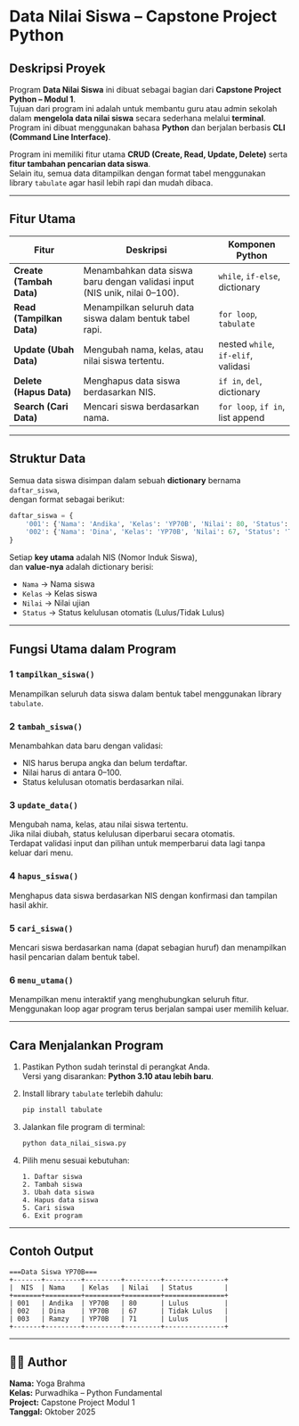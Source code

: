 # Data Nilai Siswa – Capstone Project Python

## Deskripsi Proyek
Program **Data Nilai Siswa** ini dibuat sebagai bagian dari **Capstone Project Python – Modul 1**.  
Tujuan dari program ini adalah untuk membantu guru atau admin sekolah dalam **mengelola data nilai siswa** secara sederhana melalui **terminal**.  
Program ini dibuat menggunakan bahasa **Python** dan berjalan berbasis **CLI (Command Line Interface)**.

Program ini memiliki fitur utama **CRUD (Create, Read, Update, Delete)** serta **fitur tambahan pencarian data siswa**.  
Selain itu, semua data ditampilkan dengan format tabel menggunakan library `tabulate` agar hasil lebih rapi dan mudah dibaca.

---

## Fitur Utama
| Fitur | Deskripsi | Komponen Python |
|-------|------------|----------------|
| **Create (Tambah Data)** | Menambahkan data siswa baru dengan validasi input (NIS unik, nilai 0–100). | `while`, `if-else`, dictionary |
| **Read (Tampilkan Data)** | Menampilkan seluruh data siswa dalam bentuk tabel rapi. | `for loop`, `tabulate` |
| **Update (Ubah Data)** | Mengubah nama, kelas, atau nilai siswa tertentu. | nested `while`, `if-elif`, validasi |
| **Delete (Hapus Data)** | Menghapus data siswa berdasarkan NIS. | `if in`, `del`, dictionary |
| **Search (Cari Data)** | Mencari siswa berdasarkan nama. | `for loop`, `if in`, list append |

---

## Struktur Data
Semua data siswa disimpan dalam sebuah **dictionary** bernama `daftar_siswa`,  
dengan format sebagai berikut:
```python
daftar_siswa = {
    '001': {'Nama': 'Andika', 'Kelas': 'YP70B', 'Nilai': 80, 'Status': 'Lulus'},
    '002': {'Nama': 'Dina', 'Kelas': 'YP70B', 'Nilai': 67, 'Status': 'Tidak Lulus'}
}
```

Setiap **key utama** adalah NIS (Nomor Induk Siswa),  
dan **value-nya** adalah dictionary berisi:
- `Nama` → Nama siswa  
- `Kelas` → Kelas siswa  
- `Nilai` → Nilai ujian  
- `Status` → Status kelulusan otomatis (Lulus/Tidak Lulus)

---

## Fungsi Utama dalam Program

### 1️ `tampilkan_siswa()`
Menampilkan seluruh data siswa dalam bentuk tabel menggunakan library `tabulate`.

### 2️ `tambah_siswa()`
Menambahkan data baru dengan validasi:
- NIS harus berupa angka dan belum terdaftar.  
- Nilai harus di antara 0–100.  
- Status kelulusan otomatis berdasarkan nilai.

### 3️ `update_data()`
Mengubah nama, kelas, atau nilai siswa tertentu.  
Jika nilai diubah, status kelulusan diperbarui secara otomatis.  
Terdapat validasi input dan pilihan untuk memperbarui data lagi tanpa keluar dari menu.

### 4️ `hapus_siswa()`
Menghapus data siswa berdasarkan NIS dengan konfirmasi dan tampilan hasil akhir.

### 5️ `cari_siswa()`
Mencari siswa berdasarkan nama (dapat sebagian huruf) dan menampilkan hasil pencarian dalam bentuk tabel.

### 6️ `menu_utama()`
Menampilkan menu interaktif yang menghubungkan seluruh fitur.  
Menggunakan loop agar program terus berjalan sampai user memilih keluar.

---

##  Cara Menjalankan Program
1. Pastikan Python sudah terinstal di perangkat Anda.  
   Versi yang disarankan: **Python 3.10 atau lebih baru**.

2. Install library `tabulate` terlebih dahulu:
   ```bash
   pip install tabulate
   ```

3. Jalankan file program di terminal:
   ```bash
   python data_nilai_siswa.py
   ```

4. Pilih menu sesuai kebutuhan:
   ```
   1. Daftar siswa
   2. Tambah siswa
   3. Ubah data siswa
   4. Hapus data siswa
   5. Cari siswa
   6. Exit program
   ```

---

##  Contoh Output
```
===Data Siswa YP70B===
+-------+---------+---------+---------+---------------+
|  NIS  | Nama    | Kelas   | Nilai   | Status        |
+=======+=========+=========+=========+===============+
| 001   | Andika  | YP70B   | 80      | Lulus         |
| 002   | Dina    | YP70B   | 67      | Tidak Lulus   |
| 003   | Ramzy   | YP70B   | 71      | Lulus         |
+-------+---------+---------+---------+---------------+
```

---

## 🧑‍💻 Author
**Nama:** Yoga Brahma  
**Kelas:** Purwadhika – Python Fundamental  
**Project:** Capstone Project Modul 1  
**Tanggal:** Oktober 2025  
